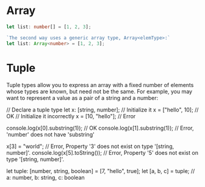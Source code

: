 # Array
```typescript
let list: number[] = [1, 2, 3];

`The second way uses a generic array type, Array<elemType>:`
let list: Array<number> = [1, 2, 3];
```


# Tuple
Tuple types allow you to express an array with a fixed number of elements whose types are known, 
but need not be the same. For example, you may want to represent a value as a pair of a string and a number:

// Declare a tuple type
let x: [string, number];
// Initialize it
x = ["hello", 10]; // OK
// Initialize it incorrectly
x = [10, "hello"]; // Error

console.log(x[0].substring(1)); // OK
console.log(x[1].substring(1)); // Error, 'number' does not have 'substring'

x[3] = "world"; // Error, Property '3' does not exist on type '[string, number]'.
console.log(x[5].toString()); // Error, Property '5' does not exist on type '[string, number]'.

let tuple: [number, string, boolean] = [7, "hello", true];
let [a, b, c] = tuple; // a: number, b: string, c: boolean
